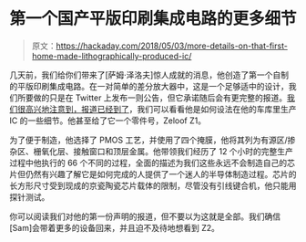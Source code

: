 # 第一个国产平版印刷集成电路的更多细节

> 原文：<https://hackaday.com/2018/05/03/more-details-on-that-first-home-made-lithographically-produced-ic/>

几天前，我们给你们带来了[萨姆·泽洛夫]惊人成就的消息，他创造了第一个自制的平版印刷集成电路。在一对简单的差分放大器中，这是一个足够适中的设计，我们所要做的只是在 Twitter 上发布一则公告，但它承诺随后会有更完整的报道。[我们很高兴地注意到，报道已经到了](http://sam.zeloof.xyz/first-ic/)，我们可以看看他是如何设法在他的车库里生产 IC 的一些细节。他甚至给了它一个零件号，Zeloof Z1。

为了便于制造，他选择了 PMOS 工艺，并使用了四个掩膜，他将其列为有源区/掺杂区、栅氧化层、接触窗口和顶层金属。他带领我们经历了 12 个小时的完整生产过程中他执行的 66 个不同的过程，全面的描述为我们这些永远不会制造自己的芯片但仍然有兴趣了解它是如何完成的人提供了一个迷人的半导体制造过程。芯片的长方形尺寸受到现成的京瓷陶瓷芯片载体的限制，尽管没有引线键合机，他只能用探针测试。

你可以阅读我们对他的第一份声明的报道，但不要以为这就是全部。我们确信[Sam]会带着更多的设备回来，并且迫不及待地想看到 Z2。